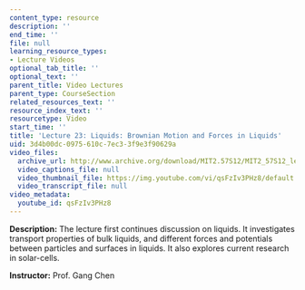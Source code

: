 ```yaml
---
content_type: resource
description: ''
end_time: ''
file: null
learning_resource_types:
- Lecture Videos
optional_tab_title: ''
optional_text: ''
parent_title: Video Lectures
parent_type: CourseSection
related_resources_text: ''
resource_index_text: ''
resourcetype: Video
start_time: ''
title: 'Lecture 23: Liquids: Brownian Motion and Forces in Liquids'
uid: 3d4b00dc-0975-610c-7ec3-3f9e3f90629a
video_files:
  archive_url: http://www.archive.org/download/MIT2.57S12/MIT2_57S12_lec23_300k.mp4
  video_captions_file: null
  video_thumbnail_file: https://img.youtube.com/vi/qsFzIv3PHz8/default.jpg
  video_transcript_file: null
video_metadata:
  youtube_id: qsFzIv3PHz8
---
```


**Description:** The lecture first continues discussion on liquids. It investigates transport properties of bulk liquids, and different forces and potentials between particles and surfaces in liquids. It also explores current research in solar-cells.

**Instructor:** Prof. Gang Chen